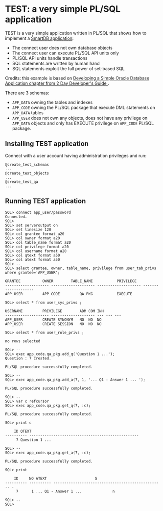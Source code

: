 # TEST: a very simple PL/SQL application

TEST is a very simple application written in PL/SQL that shows how to implement a <a href="https://asktom.oracle.com/pls/apex/f?p=100:551:::NO:551:P551_CLASS_ID:3241:">SmartDB application</a>:

- The connect user does not own database objects
- The connect user can execute PL/SQL API units only
- PL/SQL API units handle transactions
- SQL statements are written by human hand
- SQL statements exploit the full power of set-based SQL

Credits: this example is based on <a href=https://docs.oracle.com/en/database/oracle/oracle-database/19/tdddg/developing-simple-database-application.html#GUID-98FFDC3A-FD76-4466-921C-F0E411829CD7>
Developing a Simple Oracle Database Application chapter from  2 Day Developer's Guide </a>.

There are 3 schemas:
- `APP_DATA` owning the tables and indexes
- `APP_CODE` owning the PL/SQL package that execute DML statements on `APP_DATA` tables
- `APP_USER` does not own any objects, does not have any privilege on `APP_DATA` objects and only has EXECUTE privilege on `APP_CODE` PL/SQL package.

## Installing TEST application

Connect with a user account having administration privileges and run:

``` 
@create_test_schemas
...
@create_test_objects
...
@create_test_qa
...
```

## Running TEST application

```
SQL> connect app_user/password
Connected.
SQL> 
SQL> set serveroutput on
SQL> set linesize 120
SQL> col grantee format a20
SQL> col owner format a20
SQL> col table_name format a20
SQL> col privilege format a20
SQL> col username format a20
SQL> col qtext format a50
SQL> col atext format a50
SQL> --
SQL> select grantee, owner, table_name, privilege from user_tab_privs where grantee='APP_USER';

GRANTEE 	     OWNER		  TABLE_NAME	       PRIVILEGE
-------------------- -------------------- -------------------- --------------------
APP_USER	     APP_CODE		  QA_PKG	       EXECUTE

SQL> select * from user_sys_privs ;

USERNAME	     PRIVILEGE		  ADM COM INH
-------------------- -------------------- --- --- ---
APP_USER	     CREATE SYNONYM	  NO  NO  NO
APP_USER	     CREATE SESSION	  NO  NO  NO

SQL> select * from user_role_privs ;

no rows selected

SQL> --
SQL> exec app_code.qa_pkg.add_q('Question 1 ...');
Question : 7 created.

PL/SQL procedure successfully completed.

SQL> --
SQL> exec app_code.qa_pkg.add_a(7, 1, '... Q1 - Answer 1 ... ');

PL/SQL procedure successfully completed.

SQL> --
SQL> var c refcursor
SQL> exec app_code.qa_pkg.get_q(7, :c);

PL/SQL procedure successfully completed.

SQL> print c

	ID QTEXT
---------- --------------------------------------------------
	 7 Question 1 ...

SQL> --
SQL> exec app_code.qa_pkg.get_a(7, :c);

PL/SQL procedure successfully completed.

SQL> print

	ID	   NO ATEXT						 S
---------- ---------- -------------------------------------------------- -
	 7	    1 ... Q1 - Answer 1 ...				 n

SQL> --
SQL> 
```



